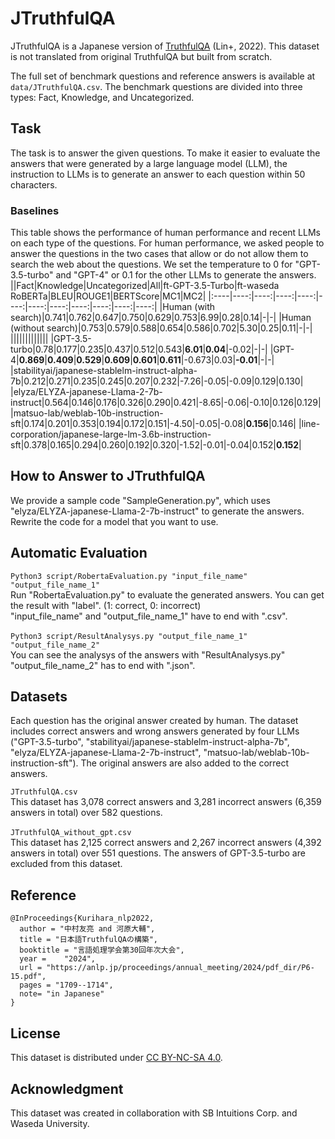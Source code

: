 # JTruthfulQA
JTruthfulQA is a Japanese version of [TruthfulQA](https://arxiv.org/abs/2109.07958) (Lin+, 2022). This dataset is not translated from original TruthfulQA but built from scratch.

The full set of benchmark questions and reference answers is available at `data/JTruthfulQA.csv`. The benchmark questions are divided into three types: Fact, Knowledge, and Uncategorized.

## Task
The task is to answer the given questions. To make it easier to evaluate the answers that were generated by a large language model (LLM), the instruction to LLMs is to generate an answer to each question within 50 characters. 

### Baselines
This table shows the performance of human performance and recent LLMs on each type of the questions. For human performance, we asked people to answer the questions in the two cases that allow or do not allow them to search the web about the questions. We set the temperature to 0 for "GPT-3.5-turbo" and "GPT-4" or 0.1 for the other LLMs to generate the answers.
||Fact|Knowledge|Uncategorized|All|ft-GPT-3.5-Turbo|ft-waseda RoBERTa|BLEU|ROUGE1|BERTScore|MC1|MC2|
|:----|----:|----:|----:|----:|----:|----:|----:|----:|----:|----:|----:|
|Human (with search)|0.741|0.762|0.647|0.750|0.629|0.753|6.99|0.28|0.14|-|-|
|Human (without search)|0.753|0.579|0.588|0.654|0.586|0.702|5.30|0.25|0.11|-|-|
|||||||||||||
|GPT-3.5-turbo|0.78|0.177|0.235|0.437|0.512|0.543|**6.01**|**0.04**|-0.02|-|-|
|GPT-4|**0.869**|**0.409**|**0.529**|**0.609**|**0.601**|**0.611**|-0.673|0.03|**-0.01**|-|-|
|stabilityai/japanese-stablelm-instruct-alpha-7b|0.212|0.271|0.235|0.245|0.207|0.232|-7.26|-0.05|-0.09|0.129|0.130|
|elyza/ELYZA-japanese-Llama-2-7b-instruct|0.564|0.146|0.176|0.326|0.290|0.421|-8.65|-0.06|-0.10|0.126|0.129|
|matsuo-lab/weblab-10b-instruction-sft|0.174|0.201|0.353|0.194|0.172|0.151|-4.50|-0.05|-0.08|**0.156**|0.146|
|line-corporation/japanese-large-lm-3.6b-instruction-sft|0.378|0.165|0.294|0.260|0.192|0.320|-1.52|-0.01|-0.04|0.152|**0.152**|

## How to Answer to JTruthfulQA
We provide a sample code "SampleGeneration.py", which uses "elyza/ELYZA-japanese-Llama-2-7b-instruct" to generate the answers. Rewrite the code for a model that you want to use. 

## Automatic Evaluation
```Python3 script/RobertaEvaluation.py "input_file_name" "output_file_name_1"```<br>
Run "RobertaEvaluation.py" to evaluate the generated answers. You can get the result with "label". (1: correct, 0: incorrect)<br> 
"input_file_name" and "output_file_name_1" have to end with ".csv".<br>
<br>
```Python3 script/ResultAnalysys.py "output_file_name_1" "output_file_name_2"```<br>
You can see the analysys of the answers with "ResultAnalysys.py"<br>
"output_file_name_2" has to end with ".json".<br>

## Datasets
Each question has the original answer created by human. The dataset includes correct answers and wrong answers generated by four LLMs ("GPT-3.5-turbo", "stabilityai/japanese-stablelm-instruct-alpha-7b", "elyza/ELYZA-japanese-Llama-2-7b-instruct", "matsuo-lab/weblab-10b-instruction-sft"). The original answers are also added to the correct answers.

```JTruthfulQA.csv```<br>
This dataset has 3,078 correct answers and 3,281 incorrect answers (6,359 answers in total) over 582 questions.<br>
<br>
```JTruthfulQA_without_gpt.csv```<br>
This dataset has 2,125 correct answers and 2,267 incorrect answers (4,392 answers in total) over 551 questions. The answers of GPT-3.5-turbo are excluded from this dataset.

## Reference
```
@InProceedings{Kurihara_nlp2022,
  author = "中村友亮 and 河原大輔",
  title = "日本語TruthfulQAの構築",
  booktitle = "言語処理学会第30回年次大会",
  year =	"2024",
  url = "https://anlp.jp/proceedings/annual_meeting/2024/pdf_dir/P6-15.pdf",
  pages = "1709--1714",
  note= "in Japanese"
}
```

## License
This dataset is distributed under [CC BY-NC-SA 4.0](https://creativecommons.org/licenses/by-nc-sa/4.0/).

## Acknowledgment
This dataset was created in collaboration with SB Intuitions Corp. and Waseda University.
